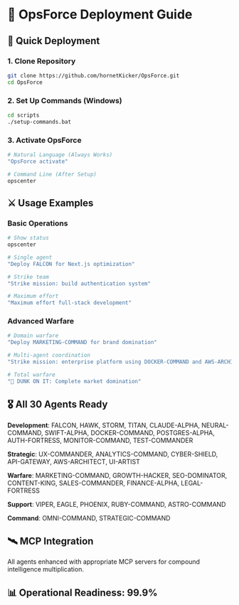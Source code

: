 # 🚀 OpsForce Deployment Guide

## 🎯 Quick Deployment

### 1. Clone Repository
```bash
git clone https://github.com/hornetKicker/OpsForce.git
cd OpsForce
```

### 2. Set Up Commands (Windows)
```bash
cd scripts
./setup-commands.bat
```

### 3. Activate OpsForce
```bash
# Natural Language (Always Works)
"OpsForce activate"

# Command Line (After Setup)  
opscenter
```

## ⚔️ Usage Examples

### Basic Operations
```bash
# Show status
opscenter

# Single agent
"Deploy FALCON for Next.js optimization"

# Strike team
"Strike mission: build authentication system"

# Maximum effort
"Maximum effort full-stack development"
```

### Advanced Warfare
```bash
# Domain warfare
"Deploy MARKETING-COMMAND for brand domination"

# Multi-agent coordination
"Strike mission: enterprise platform using DOCKER-COMMAND and AWS-ARCHITECT"

# Total warfare
"🚀 DUNK ON IT: Complete market domination"
```

## 🎖️ All 30 Agents Ready

**Development**: FALCON, HAWK, STORM, TITAN, CLAUDE-ALPHA, NEURAL-COMMAND, SWIFT-ALPHA, DOCKER-COMMAND, POSTGRES-ALPHA, AUTH-FORTRESS, MONITOR-COMMAND, TEST-COMMANDER

**Strategic**: UX-COMMANDER, ANALYTICS-COMMAND, CYBER-SHIELD, API-GATEWAY, AWS-ARCHITECT, UI-ARTIST

**Warfare**: MARKETING-COMMAND, GROWTH-HACKER, SEO-DOMINATOR, CONTENT-KING, SALES-COMMANDER, FINANCE-ALPHA, LEGAL-FORTRESS

**Support**: VIPER, EAGLE, PHOENIX, RUBY-COMMAND, ASTRO-COMMAND

**Command**: OMNI-COMMAND, STRATEGIC-COMMAND

## 🛰️ MCP Integration

All agents enhanced with appropriate MCP servers for compound intelligence multiplication.

## 📊 Operational Readiness: 99.9%